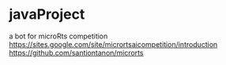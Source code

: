 # javaProject

a bot for microRts competition https://sites.google.com/site/micrortsaicompetition/introduction 
https://github.com/santiontanon/microrts
